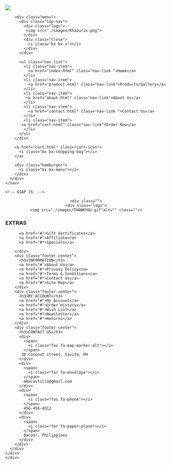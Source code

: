 <!DOCTYPE html>
<html lang="en">

<head>
  <meta charset="UTF-8" file:///C:/Users/Julianicus/Desktop/Final%20Project/images/Khazu.gif/>
  <meta name="viewport" content="width=device-width, initial-scale=1.0" />
   <link rel="shortcut icon" href="./images/favicon.png" type="image/x-icon">
  <!-- Box icons -->
  <link rel="stylesheet" href="https://cdn.jsdelivr.net/npm/boxicons@latest/css/boxicons.min.css" />

  <!-- Custom StyleSheet -->
  <link rel="stylesheet" href="./css/styles.css" />
  <title>Thankyou</title>
</head>

<body background = "./images/THANKYOU.jpg">
 
  <!-- Navigation -->
  <nav class="nav">
    <div class="navigation container">
      <div class="logo">
        <img src="./images/Khazurix.png">
      </div>
      
        <div class="menu">
          <div class="top-nav">
            <div class="logo">
             <img src="./images/Khazurix.png">
            </div>
            <div class="close">
              <i class="bx bx-x"></i>
            </div>
          </div>

          <ul class="nav-list">
            <li class="nav-item">
              <a href="index.html" class="nav-link ">Home</a>
            </li>
            <li class="nav-item">
              <a href="product.html" class="nav-link">Products/Gallery</a>
            </li>
            <li class="nav-item">
             <a href="about.html" class="nav-link">About Us</a>
            </li>
            <li class="nav-item">
              <a href="contact.html" class="nav-link ">Contact Us</a>
            </li>
            <li class="nav-item">
           <a href="cart.html" class="nav-link">Order Now</a>
            </li>
          </ul>
        </div>

        <a href="cart.html" class="cart-icon">
          <i class="bx bx-shopping-bag"></i>
        </a>

        <div class="hamburger">
          <i class="bx bx-menu"></i>
        </div>
      </div>
    </nav>

    <!-- GSAP JS  -->
    
<center>

    <div class="">
    <div class="logo">
    <img src="./images/THANKYOU.gif"alt="" class=""/>
 </div>
   <div class="close">
    </div>
  </center>
  </header>

  

   <!-- Footer -->
  <footer id="footer" class="section footer">
    <div class="container">
      <div class="footer-container">
        <div class="footer-center">
          <h3>EXTRAS</h3>
          
          <a href="#">Gift Certificates</a>
          <a href="#">Affiliate</a>
          <a href="#">Specials</a>
          
        </div>
        <div class="footer-center">
          <h3>INFORMATION</h3>
          <a href="#">About Us</a>
          <a href="#">Privacy Policy</a>
          <a href="#">Terms & Conditions</a>
          <a href="#">Contact Us</a>
          <a href="#">Site Map</a>
        </div>
        <div class="footer-center">
          <h3>MY ACCOUNT</h3>
          <a href="#">My Account</a>
          <a href="#">Order History</a>
          <a href="#">Wish List</a>
          <a href="#">Newsletter</a>
          <a href="#">Returns</a>
        </div>
        <div class="footer-center">
          <h3>CONTACT US</h3>
          <div>
            <span>
              <i class="fas fa-map-marker-alt"></i>
            </span>
           30 Coconut street, Cavite, PH
          </div>
          <div>
            <span>
              <i class="far fa-envelope"></i>
            </span>
            mmacastillo@gmail.com
          </div>
          <div>
            <span>
              <i class="fas fa-phone"></i>
            </span>
            456-456-4512
          </div>
          <div>
            <span>
              <i class="far fa-paper-plane"></i>
            </span>
            Bacoor, Philippines
          </div>
        </div>
      </div>
    </div>
    </div>
  </footer>
  <!-- End Footer -->

  <!-- GSAP -->
  <script src="https://cdnjs.cloudflare.com/ajax/libs/gsap/3.5.1/gsap.min.js"></script>
  <!-- Custom Script -->
  <script src="./js/index.js"></script>
</body>

</html>
